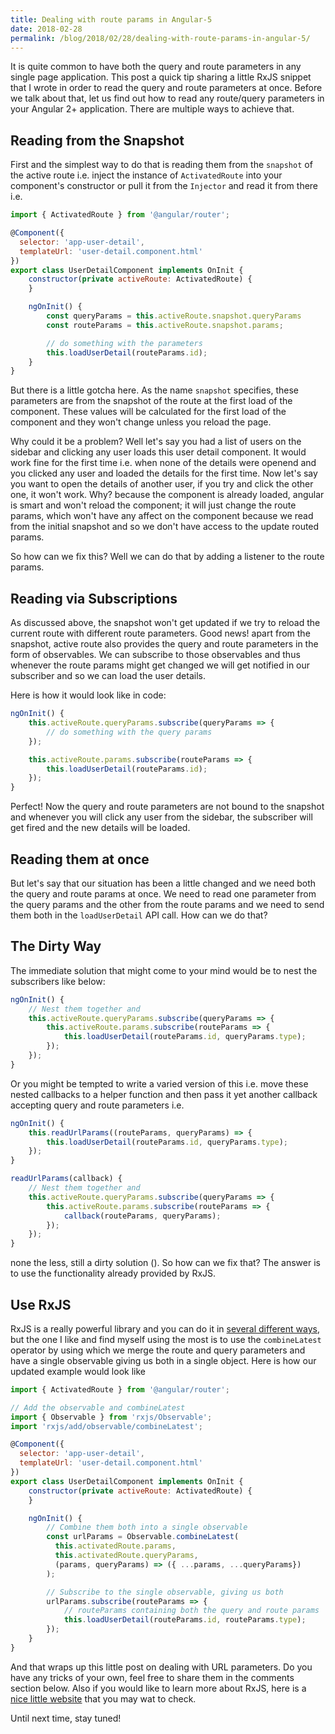 ```yaml
---
title: Dealing with route params in Angular-5
date: 2018-02-28
permalink: /blog/2018/02/28/dealing-with-route-params-in-angular-5/
---
```


It is quite common to have both the query and route parameters in any single page application. This post a quick tip sharing a little RxJS snippet that I wrote in order to read the query and route parameters at once. Before we talk about that, let us find out how to read any route/query parameters in your Angular 2+ application. There are multiple ways to achieve that. 

## Reading from the Snapshot

First and the simplest way to do that is reading them from the `snapshot` of the active route i.e. inject the instance of `ActivatedRoute` into your component's constructor or pull it from the `Injector` and read it from there i.e.

```javascript
import { ActivatedRoute } from '@angular/router';

@Component({
  selector: 'app-user-detail',
  templateUrl: 'user-detail.component.html'
})
export class UserDetailComponent implements OnInit {
    constructor(private activeRoute: ActivatedRoute) {
    }

    ngOnInit() {
        const queryParams = this.activeRoute.snapshot.queryParams
        const routeParams = this.activeRoute.snapshot.params;

        // do something with the parameters
        this.loadUserDetail(routeParams.id);
    }
}
```
But there is a little gotcha here. As the name `snapshot` specifies, these parameters are from the snapshot of the route at the first load of the component. These values will be calculated for the first load of the component and they won't change unless you reload the page.

Why could it be a problem? Well let's say you had a list of users on the sidebar and clicking any user loads this user detail component. It would work fine for the first time i.e. when none of the details were openend and you clicked any user and loaded the details for the first time. Now let's say you want to open the details of another user, if you try and click the other one, it won't work. Why? because the component is already loaded, angular is smart and won't reload the component; it will just change the route params, which won't have any affect on the component because we read from the initial snapshot and so we don't have access to the update routed params. 

So how can we fix this? Well we can do that by adding a listener to the route params.

## Reading via Subscriptions

As discussed above, the snapshot won't get updated if we try to reload the current route with different route parameters. Good news! apart from the snapshot, active route also provides the query and route parameters in the form of observables. We can subscribe to those observables and thus whenever the route params might get changed we will get notified in our subscriber and so we can load the user details. 

Here is how it would look like in code:

```javascript
ngOnInit() {
	this.activeRoute.queryParams.subscribe(queryParams => {
		// do something with the query params
	});

	this.activeRoute.params.subscribe(routeParams => {
		this.loadUserDetail(routeParams.id);
	});
}
```

Perfect! Now the query and route parameters are not bound to the snapshot and whenever you will click any user from the sidebar, the subscriber will get fired and the new details will be loaded.

## Reading them at once

But let's say that our situation has been a little changed and we need both the query and route params at once. We need to read one parameter from the query params and the other from the route params and we need to send them both in the `loadUserDetail` API call. How can we do that? 

## The Dirty Way

The immediate solution that might come to your mind would be to nest the subscribers like below:

```javascript
ngOnInit() {
	// Nest them together and
	this.activeRoute.queryParams.subscribe(queryParams => {
		this.activeRoute.params.subscribe(routeParams => {
			this.loadUserDetail(routeParams.id, queryParams.type);
		});
	});
}
```

Or you might be tempted to write a varied version of this i.e. move these nested callbacks to a helper function and then pass it yet another callback accepting query and route parameters i.e.

```javascript
ngOnInit() {
	this.readUrlParams((routeParams, queryParams) => {
		this.loadUserDetail(routeParams.id, queryParams.type);
	});
}

readUrlParams(callback) {
	// Nest them together and
	this.activeRoute.queryParams.subscribe(queryParams => {
		this.activeRoute.params.subscribe(routeParams => {
			callback(routeParams, queryParams);
		});
	});
}
```

none the less, still a dirty solution (). So how can we fix that? The answer is to use the functionality already provided by RxJS.

## Use RxJS

RxJS is a really powerful library and you can do it in [several different ways](https://www.learnrxjs.io/operators/combination/), but the one I like and find myself using the most is to use the `combineLatest` operator by using which we merge the route and query parameters and have a single observable giving us both in a single object. Here is how our updated example would look like

```javascript
import { ActivatedRoute } from '@angular/router';

// Add the observable and combineLatest
import { Observable } from 'rxjs/Observable';
import 'rxjs/add/observable/combineLatest';

@Component({
  selector: 'app-user-detail',
  templateUrl: 'user-detail.component.html'
})
export class UserDetailComponent implements OnInit {
    constructor(private activeRoute: ActivatedRoute) {
    }

    ngOnInit() {
    	// Combine them both into a single observable
        const urlParams = Observable.combineLatest(
	      this.activatedRoute.params,
	      this.activatedRoute.queryParams,
	      (params, queryParams) => ({ ...params, ...queryParams})
	    );

	    // Subscribe to the single observable, giving us both
	    urlParams.subscribe(routeParams => {
	    	// routeParams containing both the query and route params
        	this.loadUserDetail(routeParams.id, routeParams.type);
	    });
    }
}
```

And that wraps up this little post on dealing with URL parameters. Do you have any tricks of your own, feel free to share them in the comments section below. Also if you would like to learn more about RxJS, here is a [nice little website](https://www.learnrxjs.io) that you may wat to check. 

Until next time, stay tuned!






